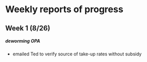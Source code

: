 # Weekly reports of progress

## Week 1 (8/26)

##### deworming OPA
* emailed Ted to verify source of take-up rates without subsidy
